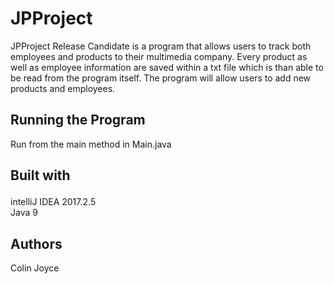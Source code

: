 # JPProject
JPProject Release Candidate is a program that allows users to track both employees and products to
their multimedia company. Every product as well as employee information are saved within a txt file
which is than able to be read from the program itself. The program will allow users to add new 
products and employees.


<h2>
Running the Program

</h2>
Run from the main method in Main.java

<h2>

Built with
</h2>
<p>
intelliJ IDEA 2017.2.5 <br>
Java 9<br>
</p>


<h2>
Authors
</h2>
Colin Joyce






